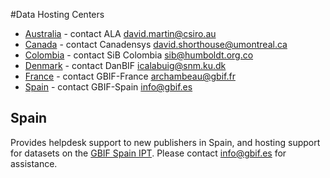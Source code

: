 #Data Hosting Centers

- [Australia](http://ipt.ala.org.au/) - contact ALA <david.martin@csiro.au>
- [Canada](http://data.canadensys.net/ipt) - contact Canadensys <david.shorthouse@umontreal.ca>
- [Colombia](http://ipt.sibcolombia.net/sib/) - contact SiB Colombia <sib@humboldt.org.co>
- [Denmark](http://danbif.au.dk/ipt/) - contact DanBIF <icalabuig@snm.ku.dk>
- [France](http://www.gbif.fr/ipt/) - contact GBIF-France <archambeau@gbif.fr>
- [Spain](http://www.gbif.es/ipt/) - contact GBIF-Spain <info@gbif.es>

## Spain

Provides helpdesk support to new publishers in Spain, and hosting support for datasets on the [GBIF Spain IPT](http://www.gbif.es/ipt/). Please contact info@gbif.es for assistance. 